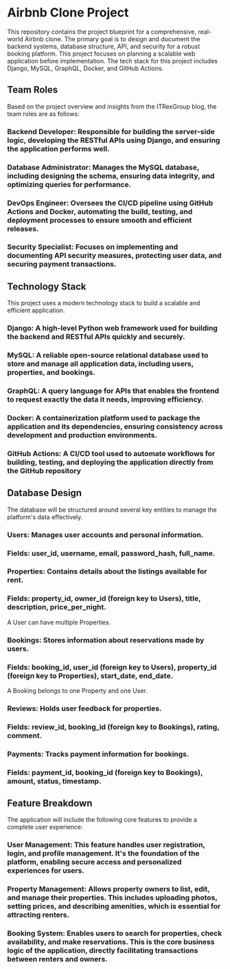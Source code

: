 # Airbnb Clone Project
This repository contains the project blueprint for a comprehensive, real-world Airbnb clone. The primary goal is to design and document the backend systems, database structure, API, and security for a robust booking platform. This project focuses on planning a scalable web application before implementation.
The tech stack for this project includes Django, MySQL, GraphQL, Docker, and GitHub Actions.

## Team Roles
Based on the project overview and insights from the ITRexGroup blog, the team roles are as follows:

### Backend Developer: Responsible for building the server-side logic, developing the RESTful APIs using Django, and ensuring the application performs well.
### Database Administrator: Manages the MySQL database, including designing the schema, ensuring data integrity, and optimizing queries for performance.
### DevOps Engineer: Oversees the CI/CD pipeline using GitHub Actions and Docker, automating the build, testing, and deployment processes to ensure smooth and efficient releases.
### Security Specialist: Focuses on implementing and documenting API security measures, protecting user data, and securing payment transactions.

## Technology Stack
This project uses a modern technology stack to build a scalable and efficient application.

### Django: A high-level Python web framework used for building the backend and RESTful APIs quickly and securely.
### MySQL: A reliable open-source relational database used to store and manage all application data, including users, properties, and bookings.
### GraphQL: A query language for APIs that enables the frontend to request exactly the data it needs, improving efficiency.
### Docker: A containerization platform used to package the application and its dependencies, ensuring consistency across development and production environments.
### GitHub Actions: A CI/CD tool used to automate workflows for building, testing, and deploying the application directly from the GitHub repository

## Database Design
The database will be structured around several key entities to manage the platform's data effectively.

### Users: Manages user accounts and personal information.
### Fields: user_id, username, email, password_hash, full_name.
### Properties: Contains details about the listings available for rent.
### Fields: property_id, owner_id (foreign key to Users), title, description, price_per_night.
A User can have multiple Properties.
### Bookings: Stores information about reservations made by users.
### Fields: booking_id, user_id (foreign key to Users), property_id (foreign key to Properties), start_date, end_date.
A Booking belongs to one Property and one User.
### Reviews: Holds user feedback for properties.
### Fields: review_id, booking_id (foreign key to Bookings), rating, comment.
### Payments: Tracks payment information for bookings.
### Fields: payment_id, booking_id (foreign key to Bookings), amount, status, timestamp.

## Feature Breakdown
The application will include the following core features to provide a complete user experience:
### User Management: This feature handles user registration, login, and profile management. It's the foundation of the platform, enabling secure access and personalized experiences for users.
### Property Management: Allows property owners to list, edit, and manage their properties. This includes uploading photos, setting prices, and describing amenities, which is essential for attracting renters.
### Booking System: Enables users to search for properties, check availability, and make reservations. This is the core business logic of the application, directly facilitating transactions between renters and owners.


